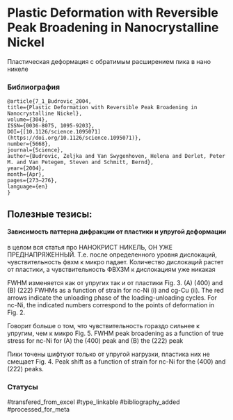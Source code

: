 # Plastic Deformation with Reversible Peak Broadening in Nanocrystalline Nickel

Пластическая деформация с обратимым расширением пика в нано никеле

### Библиография
```
@article{7_1_Budrovic_2004,
title={Plastic Deformation with Reversible Peak Broadening in Nanocrystalline Nickel},
volume={304},
ISSN={0036-8075, 1095-9203},
DOI={[10.1126/science.1095071](https://doi.org/10.1126/science.1095071)},
number={5668},
journal={Science},
author={Budrovic, Zeljka and Van Swygenhoven, Helena and Derlet, Peter M. and Van Petegem, Steven and Schmitt, Bernd},
year={2004},
month={Apr},
pages={273–276},
language={en}
}
```

## Полезные тезисы:

#### Зависимость паттерна дифракции от пластики и упругой деформации
в целом вся статья про НАНОКРИСТ НИКЕЛЬ, ОН УЖЕ  ПРЕДНАПРЯЖЕННЫЙ. Т.е. после определенного уровня дислокаций, чувствительность фвхм к микро падает. Количество дислокаций растет от пластики, а чувствительность ФВХЗМ к дислокациям уже никакая

FWHM изменяется как от упругих так и от пластики
Fig. 3. (A) (400) and (B) (222) FWHMs as a function of strain for nc-Ni (i) and cg-Cu (ii). The red arrows
indicate the unloading phase of the loading-unloading cycles. For nc-Ni, the indicated numbers correspond
to the points of deformation in Fig. 2.

Говорит больше о том, что чувствительность гораздо сильнее к упругим, чем к микро
Fig. 5. FWHM peak broadening as a function of
true stress for nc-Ni for (A) the (400) peak and (B)
the (222) peak


Пики точены шифтуют только от упругой нагрузки, пластика них не смещает
Fig. 4. Peak shift as a function of strain for
nc-Ni for the (400) and (222) peaks.

### Статусы
#transfered_from_excel 
#type_linkable 
#bibliography_added
#processed_for_meta
